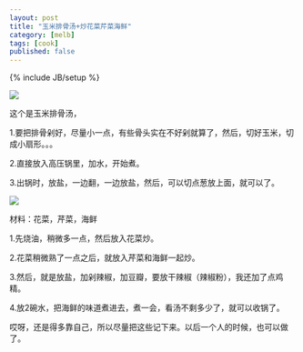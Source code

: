 ```yaml
---
layout: post
title: "玉米排骨汤+炒花菜芹菜海鲜"
category: [melb]
tags: [cook]
published: false
---
```

{% include JB/setup %}

![](https://lh4.googleusercontent.com/-URnBnXE3iOY/TJ8FQiWiDCI/AAAAAAAAACc/4P8tPAPIg0U/s800/26092010177.jpg)

这个是玉米排骨汤，

1.要把排骨剁好，尽量小一点，有些骨头实在不好剁就算了，然后，切好玉米，切成小扇形。。。

2.直接放入高压锅里，加水，开始煮。

3.出锅时，放盐，一边翻，一边放盐，然后，可以切点葱放上面，就可以了。

![](https://lh4.googleusercontent.com/-EbT9Q3U0zrc/TJ8FQqBaEdI/AAAAAAAAACg/-zKsCE88FU4/s800/26092010178.jpg)

材料：花菜，芹菜，海鲜

1.先烧油，稍微多一点，然后放入花菜炒。

2.花菜稍微熟了一点之后，就放入芹菜和海鲜一起炒。

3.然后，就是放盐，加剁辣椒，加豆瓣，要放干辣椒（辣椒粉），我还加了点鸡精。

4.放2碗水，把海鲜的味道煮进去，煮一会，看汤不剩多少了，就可以收锅了。

哎呀，还是得多靠自己，所以尽量把这些记下来。以后一个人的时候，也可以做了。